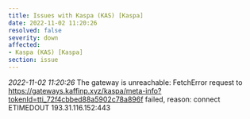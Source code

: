 ```yaml
---
title: Issues with Kaspa (KAS) [Kaspa]
date: 2022-11-02 11:20:26
resolved: false
severity: down
affected:
- Kaspa (KAS) [Kaspa]
section: issue
---
```


*2022-11-02 11:20:26* The gateway is unreachable: FetchError request to https://gateways.kaffinp.xyz/kaspa/meta-info?tokenId=tti_72f4cbbed88a5902c78a896f failed, reason: connect ETIMEDOUT 193.31.116.152:443